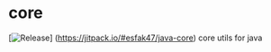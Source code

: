 # core
[![Release](https://jitpack.io/v/esfak47/java-core.svg)]
(https://jitpack.io/#esfak47/java-core)
core utils for java
